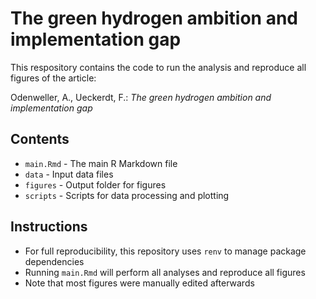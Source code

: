 # The green hydrogen ambition and implementation gap

This respository contains the code to run the analysis and reproduce all figures of the article:

Odenweller, A., Ueckerdt, F.: *The green hydrogen ambition and implementation gap*

## Contents
* `main.Rmd` - The main R Markdown file
* `data` - Input data files
* `figures` - Output folder for figures
* `scripts` - Scripts for data processing and plotting

## Instructions
* For full reproducibility, this repository uses `renv` to manage package dependencies
* Running `main.Rmd` will perform all analyses and reproduce all figures
* Note that most figures were manually edited afterwards